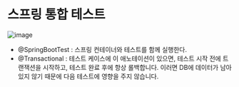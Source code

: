 # 스프링 통합 테스트

![image](https://user-images.githubusercontent.com/40904001/191946481-a79428a5-1652-4f54-b4b8-5852a6e0df82.png)

- @SpringBootTest : 스프링 컨테이너와 테스트를 함께 실행한다.
- @Transactional : 테스트 케이스에 이 애노테이션이 있으면, 테스트 시작 전에 트랜잭션을 시작하고, 테스트 완료 후에 항상 롤백합니다. 이러면 DB에 데이터가 남아 있지 않기 때문에 다음 테스트에 영향을 주지 않습니다.